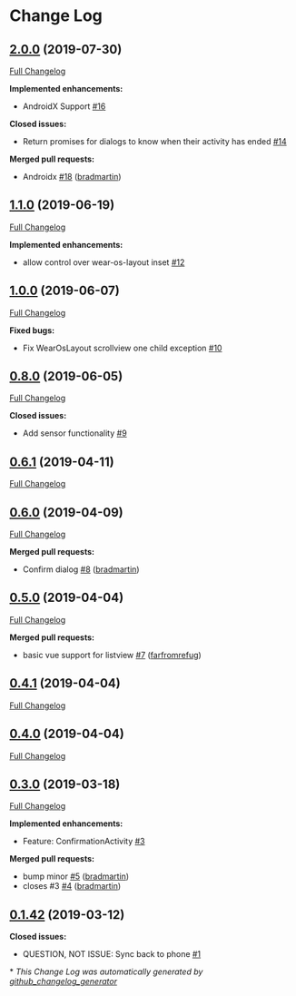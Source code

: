 # Change Log

## [2.0.0](https://github.com/bradmartin/nativescript-wear-os/tree/2.0.0) (2019-07-30)

[Full Changelog](https://github.com/bradmartin/nativescript-wear-os/compare/1.1.0...2.0.0)

**Implemented enhancements:**

- AndroidX Support [\#16](https://github.com/bradmartin/nativescript-wear-os/issues/16)

**Closed issues:**

- Return promises for dialogs to know when their activity has ended [\#14](https://github.com/bradmartin/nativescript-wear-os/issues/14)

**Merged pull requests:**

- Androidx [\#18](https://github.com/bradmartin/nativescript-wear-os/pull/18) ([bradmartin](https://github.com/bradmartin))

## [1.1.0](https://github.com/bradmartin/nativescript-wear-os/tree/1.1.0) (2019-06-19)

[Full Changelog](https://github.com/bradmartin/nativescript-wear-os/compare/1.0.0...1.1.0)

**Implemented enhancements:**

- allow control over wear-os-layout inset [\#12](https://github.com/bradmartin/nativescript-wear-os/issues/12)

## [1.0.0](https://github.com/bradmartin/nativescript-wear-os/tree/1.0.0) (2019-06-07)

[Full Changelog](https://github.com/bradmartin/nativescript-wear-os/compare/0.8.0...1.0.0)

**Fixed bugs:**

- Fix WearOsLayout scrollview one child exception [\#10](https://github.com/bradmartin/nativescript-wear-os/issues/10)

## [0.8.0](https://github.com/bradmartin/nativescript-wear-os/tree/0.8.0) (2019-06-05)

[Full Changelog](https://github.com/bradmartin/nativescript-wear-os/compare/0.6.1...0.8.0)

**Closed issues:**

- Add sensor functionality [\#9](https://github.com/bradmartin/nativescript-wear-os/issues/9)

## [0.6.1](https://github.com/bradmartin/nativescript-wear-os/tree/0.6.1) (2019-04-11)

[Full Changelog](https://github.com/bradmartin/nativescript-wear-os/compare/0.6.0...0.6.1)

## [0.6.0](https://github.com/bradmartin/nativescript-wear-os/tree/0.6.0) (2019-04-09)

[Full Changelog](https://github.com/bradmartin/nativescript-wear-os/compare/0.5.0...0.6.0)

**Merged pull requests:**

- Confirm dialog [\#8](https://github.com/bradmartin/nativescript-wear-os/pull/8) ([bradmartin](https://github.com/bradmartin))

## [0.5.0](https://github.com/bradmartin/nativescript-wear-os/tree/0.5.0) (2019-04-04)

[Full Changelog](https://github.com/bradmartin/nativescript-wear-os/compare/0.4.1...0.5.0)

**Merged pull requests:**

- basic vue support for listview [\#7](https://github.com/bradmartin/nativescript-wear-os/pull/7) ([farfromrefug](https://github.com/farfromrefug))

## [0.4.1](https://github.com/bradmartin/nativescript-wear-os/tree/0.4.1) (2019-04-04)

[Full Changelog](https://github.com/bradmartin/nativescript-wear-os/compare/0.4.0...0.4.1)

## [0.4.0](https://github.com/bradmartin/nativescript-wear-os/tree/0.4.0) (2019-04-04)

[Full Changelog](https://github.com/bradmartin/nativescript-wear-os/compare/0.3.0...0.4.0)

## [0.3.0](https://github.com/bradmartin/nativescript-wear-os/tree/0.3.0) (2019-03-18)

[Full Changelog](https://github.com/bradmartin/nativescript-wear-os/compare/0.1.42...0.3.0)

**Implemented enhancements:**

- Feature: ConfirmationActivity [\#3](https://github.com/bradmartin/nativescript-wear-os/issues/3)

**Merged pull requests:**

- bump minor [\#5](https://github.com/bradmartin/nativescript-wear-os/pull/5) ([bradmartin](https://github.com/bradmartin))
- closes \#3 [\#4](https://github.com/bradmartin/nativescript-wear-os/pull/4) ([bradmartin](https://github.com/bradmartin))

## [0.1.42](https://github.com/bradmartin/nativescript-wear-os/tree/0.1.42) (2019-03-12)

**Closed issues:**

- QUESTION, NOT ISSUE: Sync back to phone [\#1](https://github.com/bradmartin/nativescript-wear-os/issues/1)

\* _This Change Log was automatically generated by [github_changelog_generator](https://github.com/skywinder/Github-Changelog-Generator)_
